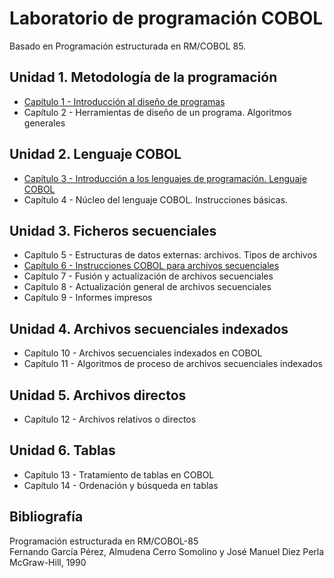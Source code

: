 # Laboratorio de programación COBOL

Basado en Programación estructurada en RM/COBOL 85.

## Unidad 1. Metodología de la programación

* [Capítulo 1 - Introducción al diseño de programas](01-intro-dis-programas.md)
* Capítulo 2 - Herramientas de diseño de un programa. Algoritmos generales

## Unidad 2. Lenguaje COBOL

* [Capítulo 3 - Introducción a los lenguajes de programación.  Lenguaje COBOL](03-intro-cobol.md)
* Capítulo 4 - Núcleo del lenguaje COBOL. Instrucciones básicas.

## Unidad 3. Ficheros secuenciales

* Capítulo 5 - Estructuras de datos externas: archivos. Tipos de archivos
* [Capítulo 6 - Instrucciones COBOL para archivos secuenciales](06-estructuras-externas.md)
* Capítulo 7 - Fusión y actualización de archivos secuenciales
* Capítulo 8 - Actualización general de archivos secuenciales
* Capítulo 9 - Informes impresos


## Unidad 4. Archivos secuenciales indexados

* Capítulo 10 - Archivos secuenciales indexados en COBOL
* Capítulo 11 - Algoritmos de proceso de archivos secuenciales indexados

## Unidad 5. Archivos directos

* Capítulo 12 - Archivos relativos o directos

## Unidad 6. Tablas

* Capítulo 13 - Tratamiento de tablas en COBOL
* Capítulo 14 - Ordenación y búsqueda en tablas

## Bibliografía

Programación estructurada en RM/COBOL-85<br>
Fernando García Pérez, Almudena Cerro Somolino y José Manuel Diez Perla<br>
McGraw-Hill, 1990<br>

